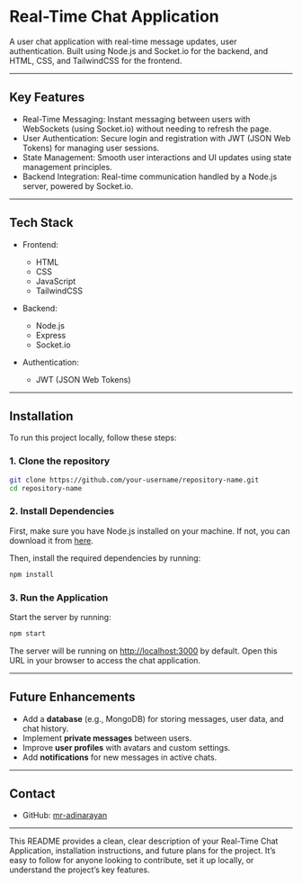 
# Real-Time Chat Application

A user chat application with real-time message updates, user authentication. Built using Node.js and Socket.io for the backend, and HTML, CSS, and TailwindCSS for the frontend.

---

## Key Features

- Real-Time Messaging: Instant messaging between users with WebSockets (using Socket.io) without needing to refresh the page.
- User Authentication: Secure login and registration with JWT (JSON Web Tokens) for managing user sessions.
- State Management: Smooth user interactions and UI updates using state management principles.
- Backend Integration: Real-time communication handled by a Node.js server, powered by Socket.io.

---

## Tech Stack

- Frontend:
  - HTML
  - CSS
  - JavaScript
  - TailwindCSS
  
- Backend:
  - Node.js
  - Express
  - Socket.io
  
- Authentication:
  - JWT (JSON Web Tokens)

---

## Installation

To run this project locally, follow these steps:

### 1. Clone the repository

```bash
git clone https://github.com/your-username/repository-name.git
cd repository-name
```

### 2. Install Dependencies

First, make sure you have Node.js installed on your machine. If not, you can download it from [here](https://nodejs.org/).

Then, install the required dependencies by running:

```bash
npm install
```

### 3. Run the Application

Start the server by running:

```bash
npm start
```

The server will be running on [http://localhost:3000](http://localhost:3000) by default. Open this URL in your browser to access the chat application.

---


## Future Enhancements

- Add a **database** (e.g., MongoDB) for storing messages, user data, and chat history.
- Implement **private messages** between users.
- Improve **user profiles** with avatars and custom settings.
- Add **notifications** for new messages in active chats.

---

## Contact
- GitHub: [mr-adinarayan](https://github.com/mr-adinarayan?tab=repositories)

---

This README provides a clean, clear description of your Real-Time Chat Application, installation instructions, and future plans for the project. It’s easy to follow for anyone looking to contribute, set it up locally, or understand the project’s key features.